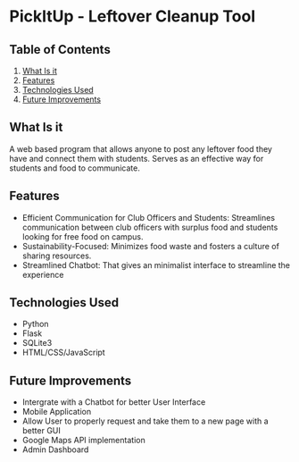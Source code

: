 # **PickItUp** - Leftover Cleanup Tool
## Table of Contents
1. [What Is it](#What-Is-it)
2. [Features](#Features)
3. [Technologies Used](#Technologies-Used)
2. [Future Improvements](#Future-Improvements)

## What Is it
A web based program that allows anyone to post any leftover food they have and connect them with students. Serves as an effective way for students and food to communicate. 
## Features
- Efficient Communication for Club Officers and Students: Streamlines communication between club officers with surplus food and students looking for free food on campus.
- Sustainability-Focused: Minimizes food waste and fosters a culture of sharing resources.
- Streamlined Chatbot: That gives an minimalist interface to streamline the experience
## Technologies Used
- Python
- Flask
- SQLite3
- HTML/CSS/JavaScript
## Future Improvements
- Intergrate with a Chatbot for better User Interface
- Mobile Application
- Allow User to properly request and take them to a new page with a better GUI
- Google Maps API implementation
- Admin Dashboard
 
